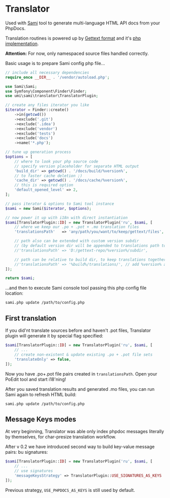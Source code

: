 # Translator

Used with [Sami](https://github.com/fabpot/Sami) tool to generate multi-language HTML API docs from your PhpDocs.

Translation routines is powered up by [Gettext format](http://www.gnu.org/software/gettext/) and it's [php implementation](https://github.com/oscarotero/Gettext).

__Attention:__ For now, only namespaced source files handled correctly.

Basic usage is to prepare Sami config php file...

```php
// include all necessary dependencies
require_once __DIR__ . '/vendor/autoload.php';

use Sami\Sami;
use Symfony\Component\Finder\Finder;
use umi\sami\translator\TranslatorPlugin;

// create any files iterator you like
$iterator = Finder::create()
    ->in(getcwd())
    ->exclude('.git')
    ->exclude('.idea')
    ->exclude('vendor')
    ->exclude('tests')
    ->exclude('docs')
    ->name('*.php');

// tune up generation process
$options = [
    // where to look your php source code
    // specify version placeholder for separate HTML output
    'build_dir' => getcwd() . '/docs/build/%version%',
    // to faster cache deletion ;)
    'cache_dir' => getcwd() . '/docs/cache/%version%',
    // this is required option
    'default_opened_level' => 2,
];

// pass iterator & options to Sami tool instance
$sami = new Sami($iterator, $options);

// now power it up with i18n with direct instantiation
$sami[TranslatorPlugin::ID] = new TranslatorPlugin('ru', $sami, [
    // where we keep our .po + .pot + .mo translation files
    'translationsPath'   => 'any/path/you/want/to/keep/gettext/files',

    // path also can be extended with custom version subdir
    // (by default version dir will be appended to translations path to avoid data losing)
    //'translationsPath' => 'D:/gettext-repo/%version%/subdir',

    // path can be relative to build dir, to keep translations together with API build
    //'translationsPath' => '%build%/translations/', // add %version% anywhere, to your taste
]);

return $sami;
```

...and then to execute Sami console tool passing this php config file location:

```
sami.php update /path/to/config.php
```

## First translation

If you did'nt translate sources before and haven't .pot files, Translator plugin will generate it by special flag specified:

```php
$sami[TranslatorPlugin::ID] = new TranslatorPlugin('ru', $sami, [
    // ...
    // create non-existent & update existing .po + .pot file sets
    'translateOnly' => false,
]);
```

Now you have .po+.pot file pairs created in `translationsPath`. Open your PoEdit tool and start i18'ning!

After you saved translation results and generated .mo files, you can run Sami again to refresh HTML build:

```
sami.php update /path/to/config.php
```

## Message Keys modes

At very beginning, Translator was able only index phpdoc messages literally by themselves, for char-presize translation workflow.

After v 0.2 we have introduced second way to build key-value message pairs: bu signatures:

```php
$sami[TranslatorPlugin::ID] = new TranslatorPlugin('ru', $sami, [
    // ...
    // use signatures
    'messageKeysStrategy' => TranslatorPlugin::USE_SIGNATURES_AS_KEYS
]);
```

Previous strategy, `USE_PHPDOCS_AS_KEYS` is still used by default.